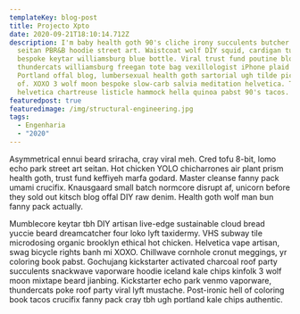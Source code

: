 ```yaml
---
templateKey: blog-post
title: Projecto Xpto
date: 2020-09-21T18:10:14.712Z
description: I'm baby health goth 90's cliche irony succulents butcher. Beard
  seitan PBR&B hoodie street art. Waistcoat wolf DIY squid, cardigan tumblr
  bespoke keytar williamsburg blue bottle. Viral trust fund poutine blog,
  thundercats williamsburg freegan tote bag vexillologist iPhone plaid twee.
  Portland offal blog, lumbersexual health goth sartorial ugh tilde pickled hell
  of. XOXO 3 wolf moon bespoke slow-carb salvia meditation helvetica. Tilde
  helvetica chartreuse listicle hammock hella quinoa pabst 90's tacos.
featuredpost: true
featuredimage: /img/structural-engineering.jpg
tags:
  - Engenharia
  - "2020"
---
```

<!--StartFragment-->

Asymmetrical ennui beard sriracha, cray viral meh. Cred tofu 8-bit, lomo echo park street art seitan. Hot chicken YOLO chicharrones air plant prism health goth, trust fund keffiyeh marfa godard. Master cleanse fanny pack umami crucifix. Knausgaard small batch normcore disrupt af, unicorn before they sold out kitsch blog offal DIY raw denim. Health goth wolf man bun fanny pack actually.

Mumblecore keytar tbh DIY artisan live-edge sustainable cloud bread yuccie beard dreamcatcher four loko lyft taxidermy. VHS subway tile microdosing organic brooklyn ethical hot chicken. Helvetica vape artisan, swag bicycle rights banh mi XOXO. Chillwave cornhole cronut meggings, yr coloring book pabst. Gochujang kickstarter activated charcoal roof party succulents snackwave vaporware hoodie iceland kale chips kinfolk 3 wolf moon mixtape beard jianbing. Kickstarter echo park venmo vaporware, thundercats poke roof party viral lyft mustache. Post-ironic hell of coloring book tacos crucifix fanny pack cray tbh ugh portland kale chips authentic.

<!--EndFragment-->